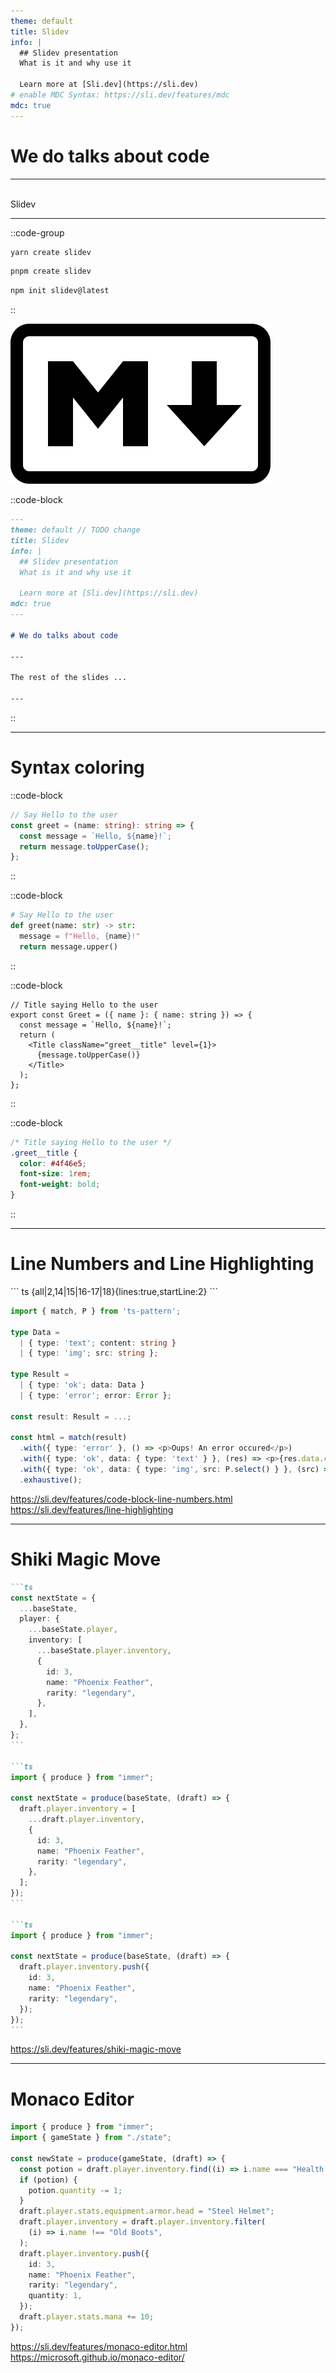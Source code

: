 ```yaml
---
theme: default
title: Slidev
info: |
  ## Slidev presentation
  What is it and why use it

  Learn more at [Sli.dev](https://sli.dev)
# enable MDC Syntax: https://sli.dev/features/mdc
mdc: true
---
```


# We do talks about code

---

<div class="w-full h-full flex items-center justify-center">
  <div class="relative flex flex-col items-center -mt-[50px]">
    <div class="relative w-80 h-80">
      <img
        v-motion
        :initial="{ x: 800, y: -100, scale: 1.5, rotate: -50 }"
        :enter="final"
        class="absolute inset-0"
        src="https://sli.dev/logo-square.png"
        alt=""
      />
      <img
        v-motion
        :initial="{ y: 500, x: -200, scale: 2 }"
        :enter="final"
        class="absolute inset-0"
        src="https://sli.dev/logo-circle.png"
        alt=""
      />
      <img
        v-motion
        :initial="{ x: 600, y: 400, scale: 2, rotate: 100 }"
        :enter="final"
        class="absolute inset-0"
        src="https://sli.dev/logo-triangle.png"
        alt=""
      />
    </div>
    <div
      class="text-9xl text-[#2B90B6] -mt-[50px]"
      v-motion
      :initial="{ x: -160, opacity: 0 }"
      :enter="{ x: 0, opacity: 1, transition: { delay: 2000, duration: 1000 } }">
      Slidev
    </div>
  </div>
</div>

<!-- vue script setup scripts can be directly used in markdown, and will only affects current page -->
<script setup lang="ts">
const final = {
  x: 0,
  y: 0,
  rotate: 0,
  scale: 1,
  transition: {
    type: 'spring',
    damping: 10,
    stiffness: 20,
    mass: 2
  }
}
</script>

---

::code-group

```sh [yarn]
yarn create slidev
```

```sh [pnpm]
pnpm create slidev
```

```sh [npm]
npm init slidev@latest
```

::

<div v-click class="flex" mt-20px>
  <div class="flex items-center justify-items-center w-1/2">
    <img src="./assets/markdown-mark.svg" alt="Markdown" class="mx-auto" >
  </div>
  <div class="w-1/2">

::code-block

```md [slides.md]
---
theme: default // TODO change
title: Slidev
info: |
  ## Slidev presentation
  What is it and why use it

  Learn more at [Sli.dev](https://sli.dev)
mdc: true
---

# We do talks about code

---

The rest of the slides ...

---
```

::

  </div>
</div>

---

# Syntax coloring

<div grid grid-cols-2 gap-6>
<div flex flex-col gap-4>

::code-block

```ts [greet.ts]
// Say Hello to the user
const greet = (name: string): string => {
  const message = `Hello, ${name}!`;
  return message.toUpperCase();
};
```

::

::code-block

```py [greet.py]
# Say Hello to the user
def greet(name: str) -> str:
  message = f"Hello, {name}!"
  return message.upper()
```

::

</div>
<div flex flex-col gap-4>

::code-block

```tsx [react]
// Title saying Hello to the user
export const Greet = ({ name }: { name: string }) => {
  const message = `Hello, ${name}!`;
  return (
    <Title className="greet__title" level={1}>
      {message.toUpperCase()}
    </Title>
  );
};
```

::

::code-block

```css [styles.css]
/* Title saying Hello to the user */
.greet__title {
  color: #4f46e5;
  font-size: 1rem;
  font-weight: bold;
}
```

::

</div>
</div>

---

# Line Numbers and Line Highlighting

<div mb-5>
```
ts {all|2,14|15|16-17|18}{lines:true,startLine:2}
```
</div>

```ts {all|2,14|15|16-17|18}{lines:true,startLine:2}
import { match, P } from 'ts-pattern';

type Data =
  | { type: 'text'; content: string }
  | { type: 'img'; src: string };

type Result =
  | { type: 'ok'; data: Data }
  | { type: 'error'; error: Error };

const result: Result = ...;

const html = match(result)
  .with({ type: 'error' }, () => <p>Oups! An error occured</p>)
  .with({ type: 'ok', data: { type: 'text' } }, (res) => <p>{res.data.content}</p>)
  .with({ type: 'ok', data: { type: 'img', src: P.select() } }, (src) => <img src={src} />)
  .exhaustive();
```

https://sli.dev/features/code-block-line-numbers.html  
https://sli.dev/features/line-highlighting

---

# Shiki Magic Move

````md magic-move
```ts
const nextState = {
  ...baseState,
  player: {
    ...baseState.player,
    inventory: [
      ...baseState.player.inventory,
      {
        id: 3,
        name: "Phoenix Feather",
        rarity: "legendary",
      },
    ],
  },
};
```

```ts
import { produce } from "immer";

const nextState = produce(baseState, (draft) => {
  draft.player.inventory = [
    ...draft.player.inventory,
    {
      id: 3,
      name: "Phoenix Feather",
      rarity: "legendary",
    },
  ];
});
```

```ts
import { produce } from "immer";

const nextState = produce(baseState, (draft) => {
  draft.player.inventory.push({
    id: 3,
    name: "Phoenix Feather",
    rarity: "legendary",
  });
});
```
````

https://sli.dev/features/shiki-magic-move

---

# Monaco Editor

```ts {monaco}
import { produce } from "immer";
import { gameState } from "./state";

const newState = produce(gameState, (draft) => {
  const potion = draft.player.inventory.find((i) => i.name === "Health Potion");
  if (potion) {
    potion.quantity -= 1;
  }
  draft.player.stats.equipment.armor.head = "Steel Helmet";
  draft.player.inventory = draft.player.inventory.filter(
    (i) => i.name !== "Old Boots",
  );
  draft.player.inventory.push({
    id: 3,
    name: "Phoenix Feather",
    rarity: "legendary",
    quantity: 1,
  });
  draft.player.stats.mana += 10;
});
```

https://sli.dev/features/monaco-editor.html  
https://microsoft.github.io/monaco-editor/
